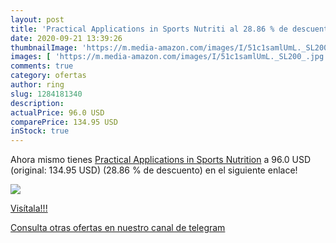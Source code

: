 ```yaml
---
layout: post
title: 'Practical Applications in Sports Nutriti al 28.86 % de descuento'
date: 2020-09-21 13:39:26
thumbnailImage: 'https://m.media-amazon.com/images/I/51c1samlUmL._SL200_.jpg'
images: [ 'https://m.media-amazon.com/images/I/51c1samlUmL._SL200_.jpg' ]
comments: true
category: ofertas
author: ring
slug: 1284181340
description:
actualPrice: 96.0 USD
comparePrice: 134.95 USD
inStock: true
---
```


Ahora mismo tienes [Practical Applications in Sports Nutrition](https://www.amazon.com/dp/1284181340/?tag=redken08-20) a 96.0 USD (original: 134.95 USD) (28.86 %  de descuento) en el siguiente enlace!

[![](https://m.media-amazon.com/images/I/51c1samlUmL._SL200_.jpg)](https://www.amazon.com/dp/1284181340/?tag=redken08-20)

[Visítala!!!](https://www.amazon.com/dp/1284181340/?tag=redken08-20)

[Consulta otras ofertas en nuestro canal de telegram](https://t.me/s/ofertas25)
